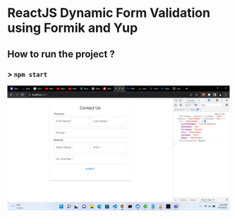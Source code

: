 # ReactJS Dynamic Form Validation using Formik and Yup


## How to run the project ?

### > `npm start`


<p align="center">
  <img src="https://github.com/rajesh-gole-softobiz/resources/blob/main/img/Screenshot%20(23).png" width="920" title="hover text">
</p>

